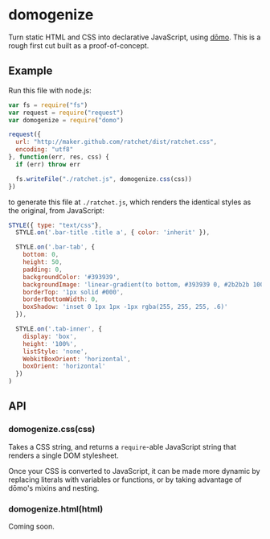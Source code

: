 domogenize
==========

Turn static HTML and CSS into declarative JavaScript, using [dōmo](http://domo-js.com). This is a rough first cut built as a proof-of-concept.

Example
-------

Run this file with node.js:

```javascript
var fs = require("fs")
var request = require("request")
var domogenize = require("domo")

request({
  url: "http://maker.github.com/ratchet/dist/ratchet.css",
  encoding: "utf8"
}, function(err, res, css) {
  if (err) throw err

  fs.writeFile("./ratchet.js", domogenize.css(css))
})
```

to generate this file at `./ratchet.js`, which renders the identical styles as the original, from JavaScript:

```javascript
STYLE({ type: "text/css"},
  STYLE.on('.bar-title .title a', { color: 'inherit' }),

  STYLE.on('.bar-tab', {
    bottom: 0,
    height: 50,
    padding: 0,
    backgroundColor: '#393939',
    backgroundImage: 'linear-gradient(to bottom, #393939 0, #2b2b2b 100%)',
    borderTop: '1px solid #000',
    borderBottomWidth: 0,
    boxShadow: 'inset 0 1px 1px -1px rgba(255, 255, 255, .6)'
  }),

  STYLE.on('.tab-inner', {
    display: 'box',
    height: '100%',
    listStyle: 'none',
    WebkitBoxOrient: 'horizontal',
    boxOrient: 'horizontal'
  })
)
```

API
---

### domogenize.css(css)

Takes a CSS string, and returns a `require`-able JavaScript string that renders a single DOM stylesheet.

Once your CSS is converted to JavaScript, it can be made more dynamic by replacing literals with variables or functions, or by taking advantage of dōmo's mixins and nesting.

### domogenize.html(html)

Coming soon.
